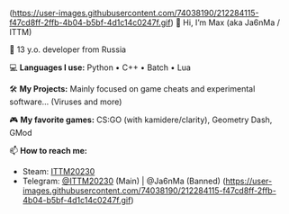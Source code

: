 (https://user-images.githubusercontent.com/74038190/212284115-f47cd8ff-2ffb-4b04-b5bf-4d1c14c0247f.gif)
👋 Hi, I’m Max (aka Ja6nMa / ITTM)

📍 13 y.o. developer from Russia

💻 **Languages I use:**
Python • C++ • Batch • Lua

🛠️ **My Projects:**
Mainly focused on game cheats and experimental software... (Viruses and more)

🎮 **My favorite games:**
CS:GO (with kamidere/clarity), Geometry Dash, GMod

📫 **How to reach me:**
* Steam: [ITTM20230](https://steamcommunity.com/id/ITTM20230/)
* Telegram: [@ITTM20230](https://t.me/ITTM20230) (Main) | @Ja6nMa (Banned)
(https://user-images.githubusercontent.com/74038190/212284115-f47cd8ff-2ffb-4b04-b5bf-4d1c14c0247f.gif)
